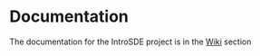 # Documentation

The documentation for the IntroSDE project is in the [Wiki](https://github.com/introsdeProject194513/Documentation/wiki) section
